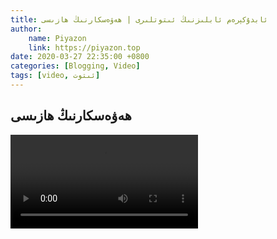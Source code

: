 ```yaml
---
title: ئابدۇكېرەم ئابلىزنىڭ ئىتوتلىرى | ھەۋەسكارنىڭ ھازىسى
author:
    name: Piyazon
    link: https://piyazon.top
date: 2020-03-27 22:35:00 +0800
categories: [Blogging, Video]
tags: [video, ئىتوت]
---
```


<style>
  @import url(/assets/css/uyghur.css);
</style>



<!-- 5 -->
<h2 class="sub-title">
  ھەۋەسكارنىڭ ھازىسى
</h2>
<video id="player5" playsinline controls
  data-poster="https://git.lug.ustc.edu.cn/flame3/images/-/raw/main/old-salon/abdu/0-4.jpg"
  wxv="wxv_1267658653109288961" src="">
  <source src="" type="video/mp4" class="p5s3" size="480" />
</video>
<script>
  $.getJSON('https://api.allorigins.win/get?url=' + encodeURIComponent('http://mp.weixin.qq.com/mp/videoplayer?action=get_mp_video_play_url&vid=' + $("#player5").attr("wxv")), function (data) {
    const respon = jQuery.parseJSON(data.contents);
    const biaoqing = respon['url_info'][0]['url'].slice(0, 4) + "s" + respon['url_info'][0]['url'].slice(4);
    $("#player5").attr("src", biaoqing);
    $(".p5s3").attr("src", biaoqing);
  });
</script>
<!-- Plyr Video Player -->
<script src="/assets/js/plyr/plyr.js"></script>
<script>
  const player5 = new Plyr("#player5", {
    fullscreen: { enabled: true, fallback: true, iosNative: true, container: null },
    speed: { selected: 1, options: [0.5, 0.75, 1, 1.25, 1.5] },
  });
</script>
